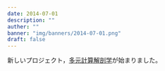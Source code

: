 ```yaml
---
date: 2014-07-01
description: ""
auther: ""
banner: "img/banners/2014-07-01.png"
draft: false
---
```

新しいプロジェクト，[多元計算解剖学](http://wiki.tagen-compana.org/mediawiki/index.php/Main_Page)が始まりました。
